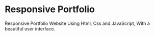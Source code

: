 # Responsive Portfolio 

Responsive Portfolio Website Using Html, Css and JavaScript, With a beautiful user interface. 
